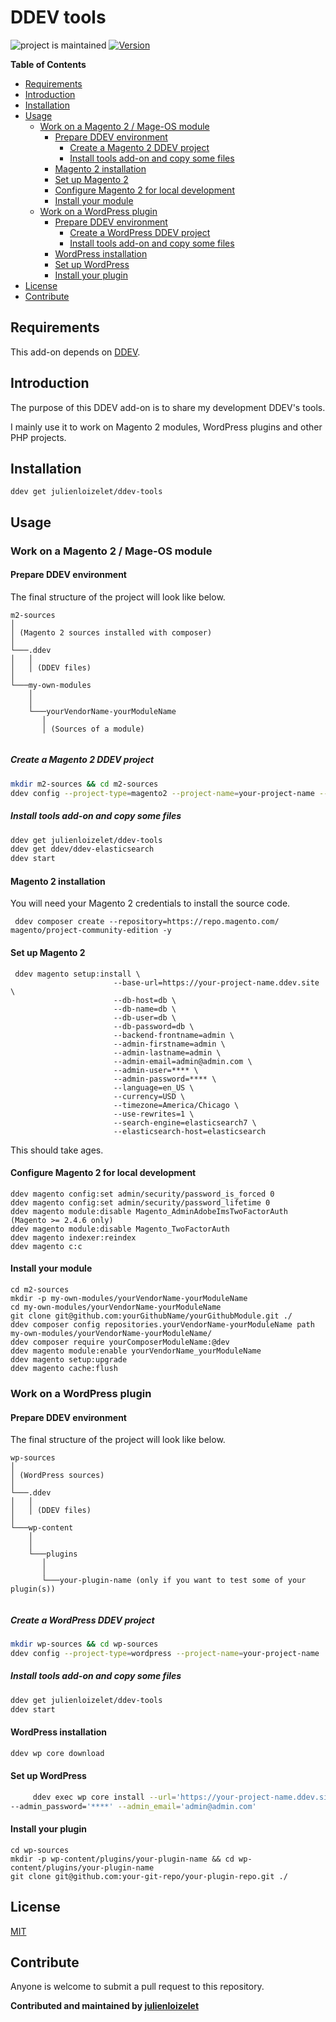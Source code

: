 # DDEV tools

![project is maintained](https://img.shields.io/maintenance/yes/2023.svg)
[![Version](https://img.shields.io/github/v/release/julienloizelet/ddev-tools?include_prereleases)](https://github.com/julienloizelet/ddev-tools/releases)

<!-- START doctoc generated TOC please keep comment here to allow auto update -->
<!-- DON'T EDIT THIS SECTION, INSTEAD RE-RUN doctoc TO UPDATE -->
**Table of Contents**

- [Requirements](#requirements)
- [Introduction](#introduction)
- [Installation](#installation)
- [Usage](#usage)
  - [Work on a Magento 2 / Mage-OS module](#work-on-a-magento-2--mage-os-module)
    - [Prepare DDEV environment](#prepare-ddev-environment)
      - [Create a Magento 2 DDEV project](#create-a-magento-2-ddev-project)
      - [Install tools add-on and copy some files](#install-tools-add-on-and-copy-some-files)
    - [Magento 2 installation](#magento-2-installation)
    - [Set up Magento 2](#set-up-magento-2)
    - [Configure Magento 2 for local development](#configure-magento-2-for-local-development)
    - [Install your module](#install-your-module)
  - [Work on a WordPress plugin](#work-on-a-wordpress-plugin)
    - [Prepare DDEV environment](#prepare-ddev-environment-1)
      - [Create a WordPress DDEV project](#create-a-wordpress-ddev-project)
      - [Install tools add-on and copy some files](#install-tools-add-on-and-copy-some-files-1)
    - [WordPress installation](#wordpress-installation)
    - [Set up WordPress](#set-up-wordpress)
    - [Install your plugin](#install-your-plugin)
- [License](#license)
- [Contribute](#contribute)

<!-- END doctoc generated TOC please keep comment here to allow auto update -->

## Requirements

This add-on depends on [DDEV](https://ddev.readthedocs.io/en/stable/).


## Introduction

The purpose of this DDEV add-on is to share my development DDEV's tools.

I mainly use it to work on Magento 2 modules, WordPress plugins and other PHP projects.


## Installation

`ddev get julienloizelet/ddev-tools`


## Usage

### Work on a Magento 2 / Mage-OS module

#### Prepare DDEV environment

The final structure of the project will look like below.

```
m2-sources
│   
│ (Magento 2 sources installed with composer)    
│
└───.ddev
│   │   
│   │ (DDEV files)
│   
└───my-own-modules
    │   
    │
    └───yourVendorName-yourModuleName
       │   
       │ (Sources of a module)
         
```


##### Create a Magento 2 DDEV project

```bash
mkdir m2-sources && cd m2-sources
ddev config --project-type=magento2 --project-name=your-project-name --php-version=8.1 --docroot=pub --create-docroot --disable-settings-management
```


##### Install tools add-on and copy some files

```bash
ddev get julienloizelet/ddev-tools
ddev get ddev/ddev-elasticsearch
ddev start
```


#### Magento 2 installation
You will need your Magento 2 credentials to install the source code.

     ddev composer create --repository=https://repo.magento.com/ magento/project-community-edition -y


#### Set up Magento 2

     ddev magento setup:install \
                           --base-url=https://your-project-name.ddev.site \
                           --db-host=db \
                           --db-name=db \
                           --db-user=db \
                           --db-password=db \
                           --backend-frontname=admin \
                           --admin-firstname=admin \
                           --admin-lastname=admin \
                           --admin-email=admin@admin.com \
                           --admin-user=**** \
                           --admin-password=**** \
                           --language=en_US \
                           --currency=USD \
                           --timezone=America/Chicago \
                           --use-rewrites=1 \
                           --search-engine=elasticsearch7 \
                           --elasticsearch-host=elasticsearch

This should take ages.

#### Configure Magento 2 for local development

    ddev magento config:set admin/security/password_is_forced 0
    ddev magento config:set admin/security/password_lifetime 0
    ddev magento module:disable Magento_AdminAdobeImsTwoFactorAuth (Magento >= 2.4.6 only)
    ddev magento module:disable Magento_TwoFactorAuth
    ddev magento indexer:reindex
    ddev magento c:c

#### Install your module

```
cd m2-sources
mkdir -p my-own-modules/yourVendorName-yourModuleName
cd my-own-modules/yourVendorName-yourModuleName 
git clone git@github.com:yourGithubName/yourGithubModule.git ./
ddev composer config repositories.yourVendorName-yourModuleName path my-own-modules/yourVendorName-yourModuleName/
ddev composer require yourComposerModuleName:@dev
ddev magento module:enable yourVendorName_yourModuleName
ddev magento setup:upgrade
ddev magento cache:flush
```



### Work on a WordPress plugin

#### Prepare DDEV environment

The final structure of the project will look like below.

```
wp-sources
│   
│ (WordPress sources)    
│
└───.ddev
│   │   
│   │ (DDEV files)
│   
└───wp-content 
    │   
    │
    └───plugins
       │   
       │
       └───your-plugin-name (only if you want to test some of your plugin(s))
         
```


##### Create a WordPress DDEV project

```bash
mkdir wp-sources && cd wp-sources
ddev config --project-type=wordpress --project-name=your-project-name
```


##### Install tools add-on and copy some files

```bash
ddev get julienloizelet/ddev-tools
ddev start
```


#### WordPress installation

```bash
ddev wp core download
````


#### Set up WordPress

```bash
     ddev exec wp core install --url='https://your-project-name.ddev.site' --title='WordPress' --admin_user='****' 
--admin_password='****' --admin_email='admin@admin.com'
````

#### Install your plugin

```
cd wp-sources
mkdir -p wp-content/plugins/your-plugin-name && cd wp-content/plugins/your-plugin-name
git clone git@github.com:your-git-repo/your-plugin-repo.git ./
```

## License

[MIT](LICENSE)


## Contribute

Anyone is welcome to submit a pull request to this repository.


**Contributed and maintained by [julienloizelet](https://github.com/julienloizelet)**

